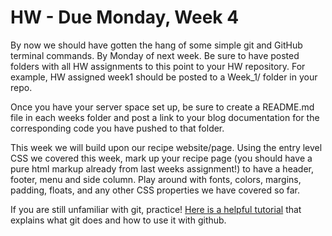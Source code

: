 # HW - Due Monday, Week 4

By now we should have gotten the hang of some simple git and GitHub terminal commands. By Monday of next week. Be sure to have posted folders with all HW assignments to this point to your HW repository. For example, HW assigned week1 should be posted to a Week_1/ folder in your repo.

Once you have your server space set up, be sure to create a README.md file in each weeks folder and post a link to your blog documentation for the corresponding code you have pushed to that folder.

This week we will build upon our recipe website/page. Using the entry level CSS we covered this week, mark up your recipe page (you should have a pure html markup already from last weeks assignment!) to have a header, footer, menu and side column. Play around with fonts, colors, margins, padding, floats, and any other CSS properties we have covered so far.

If you are still unfamiliar with git, practice! [Here is a helpful tutorial](http://rogerdudler.github.io/git-guide/) that explains what git does and how to use it with github.
